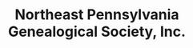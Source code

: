 ---
layout: repo
title: "Northeast Pennsylvania Genealogical Society, Inc."
id: 14852
permalink: repos/14852/
---